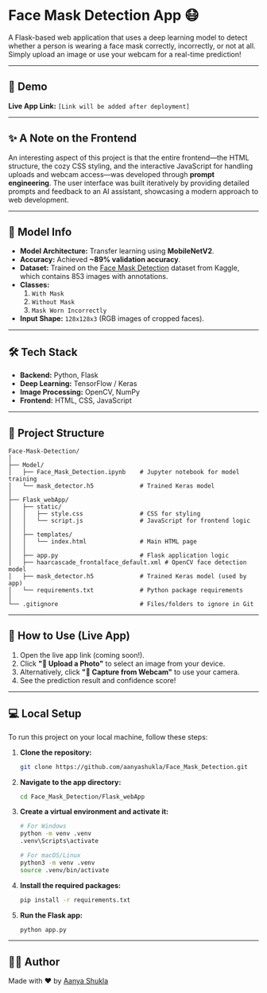 # Face Mask Detection App 😷

A Flask-based web application that uses a deep learning model to detect whether a person is wearing a face mask correctly, incorrectly, or not at all. 
Simply upload an image or use your webcam for a real-time prediction!

---

## 🚀 Demo

**Live App Link:** `[Link will be added after deployment]`

---

## ✨ A Note on the Frontend

An interesting aspect of this project is that the entire frontend—the HTML structure, the cozy CSS styling, and the interactive JavaScript for handling uploads and webcam access—was developed through **prompt engineering**. 
The user interface was built iteratively by providing detailed prompts and feedback to an AI assistant, showcasing a modern approach to web development.

---

## 🧠 Model Info

* **Model Architecture:** Transfer learning using **MobileNetV2**.
* **Accuracy:** Achieved **~89% validation accuracy**.
* **Dataset:** Trained on the [Face Mask Detection](https://www.kaggle.com/datasets/andrewmvd/face-mask-detection) dataset from Kaggle, which contains 853 images with annotations.
* **Classes:**
    1.  `With Mask`
    2.  `Without Mask`
    3.  `Mask Worn Incorrectly`
* **Input Shape:** `128x128x3` (RGB images of cropped faces).

---

## 🛠️ Tech Stack

* **Backend:** Python, Flask
* **Deep Learning:** TensorFlow / Keras
* **Image Processing:** OpenCV, NumPy
* **Frontend:** HTML, CSS, JavaScript

---

## 📁 Project Structure

```
Face-Mask-Detection/
│
├── Model/
│   ├── Face_Mask_Detection.ipynb    # Jupyter notebook for model training
│   └── mask_detector.h5             # Trained Keras model
│
├── Flask_webApp/
│   ├── static/
│   │   ├── style.css                # CSS for styling
│   │   └── script.js                # JavaScript for frontend logic
│   │
│   ├── templates/
│   │   └── index.html               # Main HTML page
│   │
│   ├── app.py                       # Flask application logic
│   ├── haarcascade_frontalface_default.xml # OpenCV face detection model
│   ├── mask_detector.h5             # Trained Keras model (used by app)
│   └── requirements.txt             # Python package requirements
│
└── .gitignore                       # Files/folders to ignore in Git
```

---

## 📝 How to Use (Live App)

1.  Open the live app link (coming soon!).
2.  Click **"📁 Upload a Photo"** to select an image from your device.
3.  Alternatively, click **"📸 Capture from Webcam"** to use your camera.
4.  See the prediction result and confidence score!

---

## 💻 Local Setup

To run this project on your local machine, follow these steps:

1.  **Clone the repository:**
    ```bash
    git clone https://github.com/aanyashukla/Face_Mask_Detection.git
    ```

2.  **Navigate to the app directory:**
    ```bash
    cd Face_Mask_Detection/Flask_webApp
    ```

3.  **Create a virtual environment and activate it:**
    ```bash
    # For Windows
    python -m venv .venv
    .venv\Scripts\activate

    # For macOS/Linux
    python3 -m venv .venv
    source .venv/bin/activate
    ```

4.  **Install the required packages:**
    ```bash
    pip install -r requirements.txt
    ```

5.  **Run the Flask app:**
    ```bash
    python app.py
    ```
    
---

## 👨‍💻 Author

Made with ❤️ by [Aanya Shukla](https://github.com/aanyashukla/)
